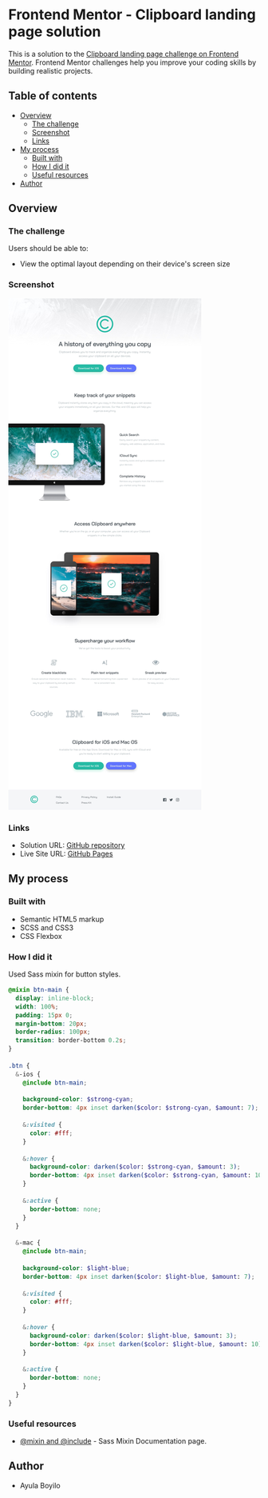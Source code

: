 # Frontend Mentor - Clipboard landing page solution

This is a solution to the [Clipboard landing page challenge on Frontend Mentor](https://www.frontendmentor.io/challenges/clipboard-landing-page-5cc9bccd6c4c91111378ecb9). Frontend Mentor challenges help you improve your coding skills by building realistic projects.

## Table of contents

- [Overview](#overview)
  - [The challenge](#the-challenge)
  - [Screenshot](#screenshot)
  - [Links](#links)
- [My process](#my-process)
  - [Built with](#built-with)
  - [How I did it](#how-i-did-it)
  - [Useful resources](#useful-resources)
- [Author](#author)

## Overview

### The challenge

Users should be able to:

- View the optimal layout depending on their device's screen size

### Screenshot

![](./design/desktop-design.jpg)

### Links

- Solution URL: [GitHub repository](https://github.com/AyulaBoyilo/FMlandingPageClipboard/)
- Live Site URL: [GitHub Pages](https://ayulaboyilo.github.io/FMlandingPageClipboard/)

## My process

### Built with

- Semantic HTML5 markup
- SCSS and CSS3
- CSS Flexbox

### How I did it

Used Sass mixin for button styles.

```scss
@mixin btn-main {
  display: inline-block;
  width: 100%;
  padding: 15px 0;
  margin-bottom: 20px;
  border-radius: 100px;
  transition: border-bottom 0.2s;
}

.btn {
  &-ios {
    @include btn-main;

    background-color: $strong-cyan;
    border-bottom: 4px inset darken($color: $strong-cyan, $amount: 7);

    &:visited {
      color: #fff;
    }

    &:hover {
      background-color: darken($color: $strong-cyan, $amount: 3);
      border-bottom: 4px inset darken($color: $strong-cyan, $amount: 10);
    }

    &:active {
      border-bottom: none;
    }
  }

  &-mac {
    @include btn-main;

    background-color: $light-blue;
    border-bottom: 4px inset darken($color: $light-blue, $amount: 7);

    &:visited {
      color: #fff;
    }

    &:hover {
      background-color: darken($color: $light-blue, $amount: 3);
      border-bottom: 4px inset darken($color: $light-blue, $amount: 10);
    }

    &:active {
      border-bottom: none;
    }
  }
}
```

### Useful resources

- [@mixin and @include](https://sass-lang.com/documentation/at-rules/mixin) - Sass Mixin Documentation page.

## Author

- Ayula Boyilo

